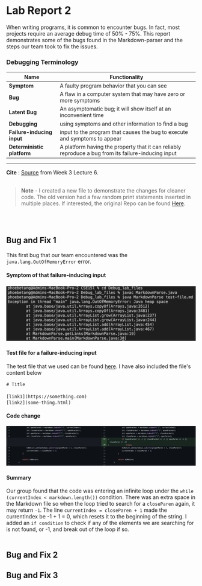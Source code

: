 # Lab Report 2

When writing programs, it is common to encounter bugs. In fact, most projects require an average debug time of 50% - 75%. This report demonstrates some of the bugs found in the Markdown-parser and the steps our team took to fix the issues.

### Debugging Terminology

| Name | Functionality |
| --- | --- |
|**Symptom**|A faulty program behavior that you can see|
|**Bug**|A flaw in a computer system that may have zero or more symptoms|
|**Latent Bug**|An asymptomatic bug; it will show itself at an inconvenient time| 
|**Debugging**| using symptoms and other information to find a bug| 
|**Failure-inducing input**| input to the program that causes the bug to execute and symptoms to appear|
|**Deterministic platform**| A platform having the property that it can reliably reproduce a bug from its failure-inducing input|

________

**Cite** : [Source](https://canvas.ucsd.edu/courses/37650/files/6915277?module_item_id=1359831) from Week 3 Lecture 6.
<br/><br/>

> **Note** - I created a new file to demonstrate the changes for cleaner code. The old version had a few random print statements inserted in multiple places. If interested, the original Repo can be found [Here](https://github.com/adironene/markdown-parser).

<br/><br/>

## Bug and Fix 1

This first bug that our team encountered was the `java.lang.OutOfMemoryError` error. 

#### Symptom of that failure-inducing input

![bug1](images/Lab2/bug1.png)

#### Test file for a failure-inducing input

The test file that we used can be found [here](https://github.com/adironene/CSE15l/blob/main/Debug_lab_files/test-file.md). I have also included the file's content below

```
# Title

[link1](https://something.com)
[link2](some-thing.html)

```

#### Code change

![code change](images/Lab2/CC1.png)

#### Summary

Our group found that the code was entering an infinite loop under the `while (currentIndex < markdown.length())` condition. There was an extra space in the Markdown file so when the loop tried to search for a `closeParen` again, it may return `-1`. The line `currentIndex = closeParen + 1` made the currentIndex be -1 + 1 = 0, which resets it to the beginning of the string. I added an `if condition` to check if any of the elements we are searching for is not found, or -1, and break out of the loop if so.
<br/><br/>
## Bug and Fix 2
## Bug and Fix 3